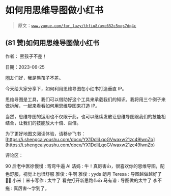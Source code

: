 # 如何用思维导图做小红书

> 原文：[`www.yuque.com/for_lazy/thfiu8/uvc652c5vqs7dq4c`](https://www.yuque.com/for_lazy/thfiu8/uvc652c5vqs7dq4c)



## (81 赞)如何用思维导图做小红书 

作者： 熊孩子不差！ 

日期：2023-06-25 

圈友们好，我是熊孩子不差。 

今天给大家分享下，如何利用思维导图在小红书打造垂直 IP。 

思维导图是工具，我们可以借助好这个工具来承载我们的知识。我将用三个例子来做拆解，一起来看看如何用思维导图来打造 IP。 

当然，思维导图的运用也不仅限于此，也可以继续发散让思维导图跟我们的技能相结合，让我们的技能放大十倍、百倍。 

为了更好地图文阅读体验，请移步飞书：[https://i.shengcaiyoushu.com/docx/YX1DdliLqoGVwaxw21zc49lwnZb](https://i.shengcaiyoushu.com/docx/YX1DdliLqoGVwaxw21zc49lwnZb) 

评论区： 

90 后老中医徐慢慢 : 弯弯牛逼 AI 洁妈 : 牛！真厉害👍，很喜欢你的思维导图，配色舒服，视觉上也很舒服 雅俊 : 牛啊 雅俊 : yyds 朗月 Teresa : 导图越做越好了👍🏻 小米｜米卡写作 : 太牛了 看完打开新思路👍👍 马有谱 : 导图做的太牛了 李不拖 : 真厉害～学到了。